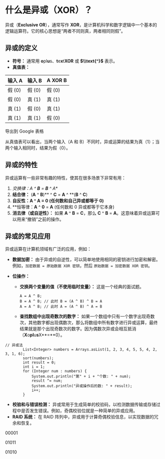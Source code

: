 # 什么是异或（XOR）？

异或（**Exclusive OR**），通常写作 **XOR**，是计算机科学和数字逻辑中一个基本的逻辑运算符。它的核心思想是“两者不同则真，两者相同则假”。

## 异或的定义

* **符号：** 通常用 **o**pl**u**s、**t**e**x**t**XOR** 或 **\$\\\\text{^}\$** 表示。
* **真值表：**

| 输入 A | 输入 B | A XOR B |
| :----- | :----- | :------ |
| 假 (0) | 假 (0) | 假 (0)  |
| 假 (0) | 真 (1) | 真 (1)  |
| 真 (1) | 假 (0) | 真 (1)  |
| 真 (1) | 真 (1) | 假 (0)  |

导出到 Google 表格

从真值表可以看出，当两个输入（A 和 B）不同时，异或运算的结果为真（1）；当两个输入相同时，结果为假（0）。

## 异或的特性

异或运算有一些非常有趣的特性，使其在很多场景下非常有用：

1. **交换律：*A** ^ **B** = **B** ^ A**
2. **结合律：** (**A** ^ **B**)** ^ **C** = **A** ^ **(**B** ^ **C**)
3. **自反性：**A** ^ **A** = **0** (任何数和自己异或都等于 0)**
4. **恒等律：**A** ^ **0** = **A** (任何数和 0 异或都等于它本身)
5. **消去律（或自逆性）：** 如果 **A** ^ **B** = **C**，那么 **C** ^ **B** = **A**。这意味着异或运算可以用来“撤销”之前的操作。

## 异或的常见应用

异或运算在计算机领域有广泛的应用，例如：

* **数据加密：** 由于异或的自逆性，可以简单地使用相同的密钥进行加密和解密。例如，`加密数据 = 原始数据 XOR 密钥`，然后 `原始数据 = 加密数据 XOR 密钥`。
* **位操作：**
  
  * **交换两个变量的值（不使用临时变量）：** 这是一个经典的面试题。
    ```
    A = A ^ B;
    B = A ^ B; // 此时 B = (A ^ B) ^ B = A
    A = A ^ B; // 此时 A = (A ^ B) ^ A = B
    ```
  * **查找数组中出现奇数次的数字：** 如果一个数组中只有一个数字出现奇数次，其他数字都出现偶数次，那么将数组中所有数字进行异或运算，最终结果就是那个出现奇数次的数字。因为偶数次异或会相互抵消（**X**o**pl**u**s**X**=**0）。

```
// 异或法
        List<Integer> numbers = Arrays.asList(1, 2, 3, 4, 5, 5, 4, 2, 3, 1, 6);
        sort(numbers);
        int result = 0;
        int i = 1;
        for (Integer num : numbers) {
            System.out.println("第" + i + "个数: " + num);
            result ^= num;
            System.out.println("异或操作后的数: " + result);
            i++;
        }
```

* **校验和与错误检测：** 异或常用于生成简单的校验码，以检测数据传输或存储过程中是否发生错误。例如，奇偶校验位就是一种简单的异或应用。
* **RAID 系统：** 在 RAID 阵列中，异或用于计算奇偶校验信息，以实现数据的冗余和恢复。

00001

01011

01010

